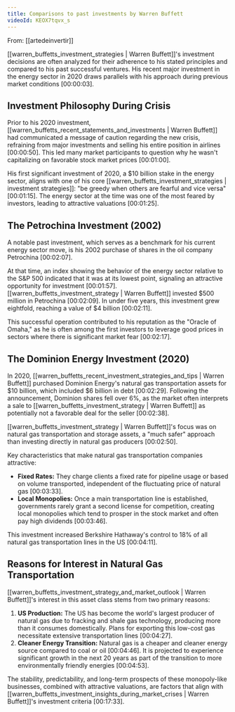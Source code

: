 ```yaml
---
title: Comparisons to past investments by Warren Buffett
videoId: KEOX7tqvx_s
---
```


From: [[artedeinvertir]] <br/> 

[[warren_buffetts_investment_strategies | Warren Buffett]]'s investment decisions are often analyzed for their adherence to his stated principles and compared to his past successful ventures. His recent major investment in the energy sector in 2020 draws parallels with his approach during previous market conditions <a class="yt-timestamp" data-t="00:00:03">[00:00:03]</a>.

## Investment Philosophy During Crisis

Prior to his 2020 investment, [[warren_buffetts_recent_statements_and_investments | Warren Buffett]] had communicated a message of caution regarding the new crisis, refraining from major investments and selling his entire position in airlines <a class="yt-timestamp" data-t="00:00:50">[00:00:50]</a>. This led many market participants to question why he wasn't capitalizing on favorable stock market prices <a class="yt-timestamp" data-t="00:01:00">[00:01:00]</a>.

His first significant investment of 2020, a $10 billion stake in the energy sector, aligns with one of his core [[warren_buffetts_investment_strategies | investment strategies]]: "be greedy when others are fearful and vice versa" <a class="yt-timestamp" data-t="00:01:15">[00:01:15]</a>. The energy sector at the time was one of the most feared by investors, leading to attractive valuations <a class="yt-timestamp" data-t="00:01:25">[00:01:25]</a>.

## The Petrochina Investment (2002)

A notable past investment, which serves as a benchmark for his current energy sector move, is his 2002 purchase of shares in the oil company Petrochina <a class="yt-timestamp" data-t="00:02:07">[00:02:07]</a>.

At that time, an index showing the behavior of the energy sector relative to the S&P 500 indicated that it was at its lowest point, signaling an attractive opportunity for investment <a class="yt-timestamp" data-t="00:01:57">[00:01:57]</a>. [[warren_buffetts_investment_strategy | Warren Buffett]] invested $500 million in Petrochina <a class="yt-timestamp" data-t="00:02:09">[00:02:09]</a>. In under five years, this investment grew eightfold, reaching a value of $4 billion <a class="yt-timestamp" data-t="00:02:11">[00:02:11]</a>.

This successful operation contributed to his reputation as the "Oracle of Omaha," as he is often among the first investors to leverage good prices in sectors where there is significant market fear <a class="yt-timestamp" data-t="00:02:17">[00:02:17]</a>.

## The Dominion Energy Investment (2020)

In 2020, [[warren_buffetts_recent_investment_strategies_and_tips | Warren Buffett]] purchased Dominion Energy's natural gas transportation assets for $10 billion, which included $6 billion in debt <a class="yt-timestamp" data-t="00:02:29">[00:02:29]</a>. Following the announcement, Dominion shares fell over 6%, as the market often interprets a sale to [[warren_buffetts_investment_strategy | Warren Buffett]] as potentially not a favorable deal for the seller <a class="yt-timestamp" data-t="00:02:38">[00:02:38]</a>.

[[warren_buffetts_investment_strategy | Warren Buffett]]'s focus was on natural gas transportation and storage assets, a "much safer" approach than investing directly in natural gas producers <a class="yt-timestamp" data-t="00:02:50">[00:02:50]</a>.

Key characteristics that make natural gas transportation companies attractive:
*   **Fixed Rates:** They charge clients a fixed rate for pipeline usage or based on volume transported, independent of the fluctuating price of natural gas <a class="yt-timestamp" data-t="00:03:33">[00:03:33]</a>.
*   **Local Monopolies:** Once a main transportation line is established, governments rarely grant a second license for competition, creating local monopolies which tend to prosper in the stock market and often pay high dividends <a class="yt-timestamp" data-t="00:03:46">[00:03:46]</a>.

This investment increased Berkshire Hathaway's control to 18% of all natural gas transportation lines in the US <a class="yt-timestamp" data-t="00:04:11">[00:04:11]</a>.

## Reasons for Interest in Natural Gas Transportation

[[warren_buffetts_investment_strategy_and_market_outlook | Warren Buffett]]'s interest in this asset class stems from two primary reasons:
1.  **US Production:** The US has become the world's largest producer of natural gas due to fracking and shale gas technology, producing more than it consumes domestically. Plans for exporting this low-cost gas necessitate extensive transportation lines <a class="yt-timestamp" data-t="00:04:27">[00:04:27]</a>.
2.  **Cleaner Energy Transition:** Natural gas is a cheaper and cleaner energy source compared to coal or oil <a class="yt-timestamp" data-t="00:04:46">[00:04:46]</a>. It is projected to experience significant growth in the next 20 years as part of the transition to more environmentally friendly energies <a class="yt-timestamp" data-t="00:04:53">[00:04:53]</a>.

The stability, predictability, and long-term prospects of these monopoly-like businesses, combined with attractive valuations, are factors that align with [[warren_buffetts_investment_insights_during_market_crises | Warren Buffett]]'s investment criteria <a class="yt-timestamp" data-t="00:17:33">[00:17:33]</a>.